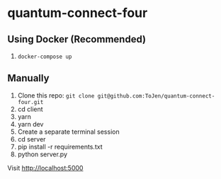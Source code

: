 # quantum-connect-four

## Using Docker (Recommended)

1. `docker-compose up`

## Manually

1. Clone this repo: `git clone git@github.com:ToJen/quantum-connect-four.git`
2. cd client
3. yarn
4. yarn dev
5. Create a separate terminal session
6. cd server
7. pip install -r requirements.txt
8. python server.py

Visit <http://localhost:5000>
